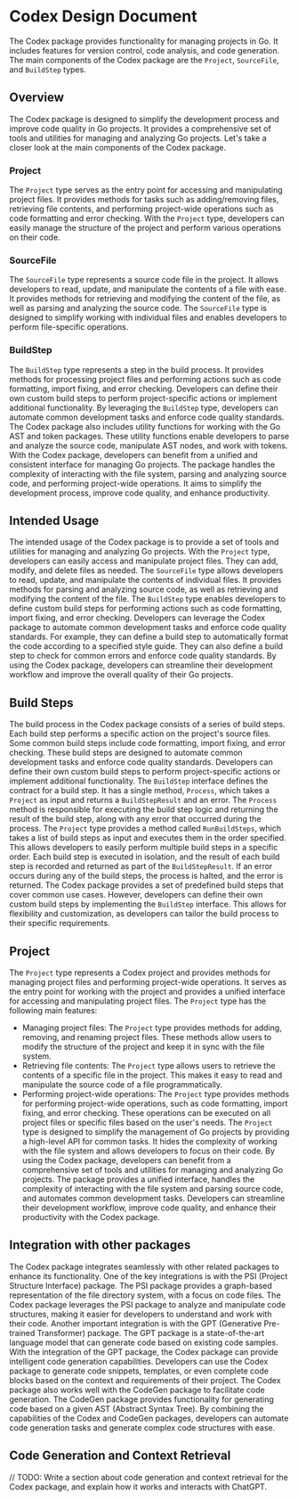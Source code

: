# Codex Design Document
The Codex package provides functionality for managing projects in Go. It includes features for version control, code analysis, and code generation. The main components of the Codex package are the `Project`, `SourceFile`, and `BuildStep` types.
## Overview
The Codex package is designed to simplify the development process and improve code quality in Go projects. It provides a comprehensive set of tools and utilities for managing and analyzing Go projects. Let's take a closer look at the main components of the Codex package.
### Project
The `Project` type serves as the entry point for accessing and manipulating project files. It provides methods for tasks such as adding/removing files, retrieving file contents, and performing project-wide operations such as code formatting and error checking. With the `Project` type, developers can easily manage the structure of the project and perform various operations on their code.
### SourceFile
The `SourceFile` type represents a source code file in the project. It allows developers to read, update, and manipulate the contents of a file with ease. It provides methods for retrieving and modifying the content of the file, as well as parsing and analyzing the source code. The `SourceFile` type is designed to simplify working with individual files and enables developers to perform file-specific operations.
### BuildStep
The `BuildStep` type represents a step in the build process. It provides methods for processing project files and performing actions such as code formatting, import fixing, and error checking. Developers can define their own custom build steps to perform project-specific actions or implement additional functionality. By leveraging the `BuildStep` type, developers can automate common development tasks and enforce code quality standards. The Codex package also includes utility functions for working with the Go AST and token packages. These utility functions enable developers to parse and analyze the source code, manipulate AST nodes, and work with tokens. With the Codex package, developers can benefit from a unified and consistent interface for managing Go projects. The package handles the complexity of interacting with the file system, parsing and analyzing source code, and performing project-wide operations. It aims to simplify the development process, improve code quality, and enhance productivity.
## Intended Usage
The intended usage of the Codex package is to provide a set of tools and utilities for managing and analyzing Go projects. With the `Project` type, developers can easily access and manipulate project files. They can add, modify, and delete files as needed. The `SourceFile` type allows developers to read, update, and manipulate the contents of individual files. It provides methods for parsing and analyzing source code, as well as retrieving and modifying the content of the file. The `BuildStep` type enables developers to define custom build steps for performing actions such as code formatting, import fixing, and error checking. Developers can leverage the Codex package to automate common development tasks and enforce code quality standards. For example, they can define a build step to automatically format the code according to a specified style guide. They can also define a build step to check for common errors and enforce code quality standards. By using the Codex package, developers can streamline their development workflow and improve the overall quality of their Go projects.
## Build Steps
The build process in the Codex package consists of a series of build steps. Each build step performs a specific action on the project's source files. Some common build steps include code formatting, import fixing, and error checking. These build steps are designed to automate common development tasks and enforce code quality standards. Developers can define their own custom build steps to perform project-specific actions or implement additional functionality. The `BuildStep` interface defines the contract for a build step. It has a single method, `Process`, which takes a `Project` as input and returns a `BuildStepResult` and an error. The `Process` method is responsible for executing the build step logic and returning the result of the build step, along with any error that occurred during the process. The `Project` type provides a method called `RunBuildSteps`, which takes a list of build steps as input and executes them in the order specified. This allows developers to easily perform multiple build steps in a specific order. Each build step is executed in isolation, and the result of each build step is recorded and returned as part of the `BuildStepResult`. If an error occurs during any of the build steps, the process is halted, and the error is returned. The Codex package provides a set of predefined build steps that cover common use cases. However, developers can define their own custom build steps by implementing the `BuildStep` interface. This allows for flexibility and customization, as developers can tailor the build process to their specific requirements.
## Project
The `Project` type represents a Codex project and provides methods for managing project files and performing project-wide operations. It serves as the entry point for working with the project and provides a unified interface for accessing and manipulating project files. The `Project` type has the following main features:
- Managing project files: The `Project` type provides methods for adding, removing, and renaming project files. These methods allow users to modify the structure of the project and keep it in sync with the file system.
- Retrieving file contents: The `Project` type allows users to retrieve the contents of a specific file in the project. This makes it easy to read and manipulate the source code of a file programmatically.
- Performing project-wide operations: The `Project` type provides methods for performing project-wide operations, such as code formatting, import fixing, and error checking. These operations can be executed on all project files or specific files based on the user's needs. The `Project` type is designed to simplify the management of Go projects by providing a high-level API for common tasks. It hides the complexity of working with the file system and allows developers to focus on their code. By using the Codex package, developers can benefit from a comprehensive set of tools and utilities for managing and analyzing Go projects. The package provides a unified interface, handles the complexity of interacting with the file system and parsing source code, and automates common development tasks. Developers can streamline their development workflow, improve code quality, and enhance their productivity with the Codex package.
## Integration with other packages
The Codex package integrates seamlessly with other related packages to enhance its functionality. One of the key integrations is with the PSI (Project Structure Interface) package. The PSI package provides a graph-based representation of the file directory system, with a focus on code files. The Codex package leverages the PSI package to analyze and manipulate code structures, making it easier for developers to understand and work with their code. Another important integration is with the GPT (Generative Pre-trained Transformer) package. The GPT package is a state-of-the-art language model that can generate code based on existing code samples. With the integration of the GPT package, the Codex package can provide intelligent code generation capabilities. Developers can use the Codex package to generate code snippets, templates, or even complete code blocks based on the context and requirements of their project. The Codex package also works well with the CodeGen package to facilitate code generation. The CodeGen package provides functionality for generating code based on a given AST (Abstract Syntax Tree). By combining the capabilities of the Codex and CodeGen packages, developers can automate code generation tasks and generate complex code structures with ease.
## Code Generation and Context Retrieval
// TODO: Write a section about code generation and context retrieval for the Codex package, and explain how it works and interacts with ChatGPT.